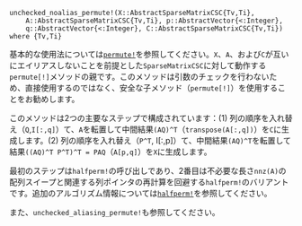 ```
unchecked_noalias_permute!(X::AbstractSparseMatrixCSC{Tv,Ti},
    A::AbstractSparseMatrixCSC{Tv,Ti}, p::AbstractVector{<:Integer},
    q::AbstractVector{<:Integer}, C::AbstractSparseMatrixCSC{Tv,Ti}) where {Tv,Ti}
```

基本的な使用法については[`permute!`](@ref)を参照してください。`X`、`A`、および`C`が互いにエイリアスしないことを前提とした`SparseMatrixCSC`に対して動作する`permute[!]`メソッドの親です。このメソッドは引数のチェックを行わないため、直接使用するのではなく、安全な子メソッド（`permute[!]`）を使用することをお勧めします。

このメソッドは2つの主要なステップで構成されています：(1) 列の順序を入れ替え（`Q`,`I[:,q]`）て、`A`を転置して中間結果`(AQ)^T`（`transpose(A[:,q])`）を`C`に生成します。(2) 列の順序を入れ替え（`P^T`, I[:,p]）て、中間結果`(AQ)^T`を転置して結果`((AQ)^T P^T)^T = PAQ`（`A[p,q]`）を`X`に生成します。

最初のステップは`halfperm!`の呼び出しであり、2番目は不必要な長さ`nnz(A)`の配列スイープと関連する列ポインタの再計算を回避する`halfperm!`のバリアントです。追加のアルゴリズム情報については[`halfperm!`](:func:SparseArrays.halfperm!)を参照してください。

また、`unchecked_aliasing_permute!`も参照してください。
